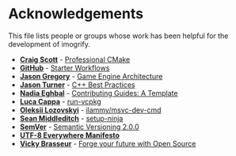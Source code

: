 # Acknowledgements

This file lists people or groups whose work has been helpful for the development of imogrify.

* **[Craig Scott](https://crascit.com/about)** - [Professional CMake](https://crascit.com/professional-cmake)
* **[GitHub](https://github.com)** - [Starter Workflows](https://github.com/actions/starter-workflows)
* **[Jason Gregory](https://www.gameenginebook.com/bio.html)** - [Game Engine Architecture](https://www.gameenginebook.com)
* **[Jason Turner](https://github.com/lefticus)** - [C++ Best Practices ](https://github.com/cpp-best-practices)
* **[Nadia Eghbal](https://github.com/nayafia)** - [Contributing Guides: A Template](https://github.com/nayafia/contributing-template)
* **[Luca Cappa](https://github.com/lukka)** - [run-vcpkg](https://github.com/lukka/run-vcpkg)
* **[Oleksii Lozovskyi](https://github.com/ilammy)** - [ilammy/msvc-dev-cmd](https://github.com/ilammy/msvc-dev-cmd)
* **[Sean Middleditch](https://seanmiddleditch.github.io)** - [setup-ninja](https://github.com/seanmiddleditch/gha-setup-ninja)
* **[SemVer](https://github.com/semver)** - [Semantic Versioning 2.0.0](https://semver.org/spec/v2.0.0.html)
* **[UTF-8 Everywhere Manifesto](http://utf8everywhere.org)**
* **[Vicky Brasseur](https://www.vmbrasseur.com)** - [Forge your future with Open Source](https://pragprog.com/titles/vbopens/forge-your-future-with-open-source)
